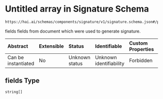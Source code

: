 # Untitled array in Signature Schema

```txt
https://hai.ai/schemas/components/signature/v1/signature.schema.json#/properties/fields
```

fields fields from document which were used to generate signature.

| Abstract            | Extensible | Status         | Identifiable            | Custom Properties | Additional Properties | Access Restrictions | Defined In                                                                                                |
| :------------------ | :--------- | :------------- | :---------------------- | :---------------- | :-------------------- | :------------------ | :-------------------------------------------------------------------------------------------------------- |
| Can be instantiated | No         | Unknown status | Unknown identifiability | Forbidden         | Allowed               | none                | [signature.schema.json\*](../../out/components/signature/v1/signature.schema.json "open original schema") |

## fields Type

`string[]`
